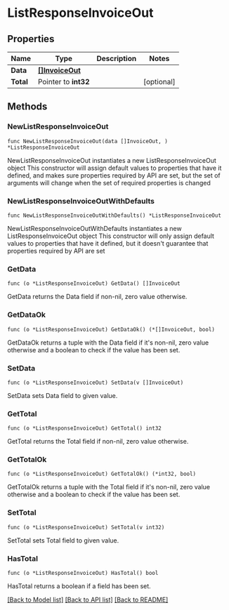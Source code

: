 # ListResponseInvoiceOut

## Properties

Name | Type | Description | Notes
------------ | ------------- | ------------- | -------------
**Data** | [**[]InvoiceOut**](InvoiceOut.md) |  | 
**Total** | Pointer to **int32** |  | [optional] 

## Methods

### NewListResponseInvoiceOut

`func NewListResponseInvoiceOut(data []InvoiceOut, ) *ListResponseInvoiceOut`

NewListResponseInvoiceOut instantiates a new ListResponseInvoiceOut object
This constructor will assign default values to properties that have it defined,
and makes sure properties required by API are set, but the set of arguments
will change when the set of required properties is changed

### NewListResponseInvoiceOutWithDefaults

`func NewListResponseInvoiceOutWithDefaults() *ListResponseInvoiceOut`

NewListResponseInvoiceOutWithDefaults instantiates a new ListResponseInvoiceOut object
This constructor will only assign default values to properties that have it defined,
but it doesn't guarantee that properties required by API are set

### GetData

`func (o *ListResponseInvoiceOut) GetData() []InvoiceOut`

GetData returns the Data field if non-nil, zero value otherwise.

### GetDataOk

`func (o *ListResponseInvoiceOut) GetDataOk() (*[]InvoiceOut, bool)`

GetDataOk returns a tuple with the Data field if it's non-nil, zero value otherwise
and a boolean to check if the value has been set.

### SetData

`func (o *ListResponseInvoiceOut) SetData(v []InvoiceOut)`

SetData sets Data field to given value.


### GetTotal

`func (o *ListResponseInvoiceOut) GetTotal() int32`

GetTotal returns the Total field if non-nil, zero value otherwise.

### GetTotalOk

`func (o *ListResponseInvoiceOut) GetTotalOk() (*int32, bool)`

GetTotalOk returns a tuple with the Total field if it's non-nil, zero value otherwise
and a boolean to check if the value has been set.

### SetTotal

`func (o *ListResponseInvoiceOut) SetTotal(v int32)`

SetTotal sets Total field to given value.

### HasTotal

`func (o *ListResponseInvoiceOut) HasTotal() bool`

HasTotal returns a boolean if a field has been set.


[[Back to Model list]](../README.md#documentation-for-models) [[Back to API list]](../README.md#documentation-for-api-endpoints) [[Back to README]](../README.md)


